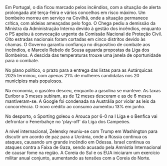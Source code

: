 Em Portugal, o dia ficou marcado pelos incêndios, com a situação de alerta prolongada até terça-feira e vários concelhos em risco máximo. Um bombeiro morreu em serviço na Covilhã, onde a situação permanece crítica, com aldeias ameaçadas pelo fogo. O Chega pediu a demissão da Ministra da Administração Interna devido à gestão dos incêndios, enquanto o PS apelou à convocação urgente da Comissão Nacional de Proteção Civil. Oito estradas nacionais foram cortadas em cinco distritos devido às chamas. O Governo garantiu confiança no dispositivo de combate aos incêndios, e Marcelo Rebelo de Sousa aguarda propostas da Liga dos Bombeiros. A descida das temperaturas trouxe uma janela de oportunidade para o combate.

No plano político, o prazo para a entrega das listas para as Autárquicas 2025 terminou, com apenas 21% de mulheres candidatas nos 20 municípios mais populosos.

Na economia, o gasóleo desceu, enquanto a gasolina se manteve. As taxas Euribor a 3 meses subiram, as de 12 meses desceram e as de 6 meses mantiveram-se. A Google foi condenada na Austrália por violar as leis da concorrência. O novo crédito ao consumo aumentou 13% em junho.

No desporto, o Sporting goleou o Arouca por 6-0 na I Liga e o Benfica vai defrontar o Fenerbahçe no 'play-off' da Liga dos Campeões.

A nível internacional, Zelensky reuniu-se com Trump em Washington para discutir um acordo de paz para a Ucrânia, onde a Rússia continua os ataques, causando um grande incêndio em Odessa. Israel continua os ataques contra a Faixa de Gaza, sendo acusado pela Amnistia Internacional de causar fome na região. A Coreia do Sul e os EUA iniciaram um exercício militar anual conjunto, aumentando as tensões com a Coreia do Norte.